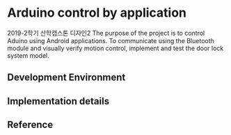 Arduino control by application
==============================
2019-2학기 산학캡스톤 디자인2
The purpose of the project is to control Aduino using Android applications. To communicate using the Bluetooth module and visually verify motion control, implement and test the door lock system model.

Development Environment
-----------------------

Implementation details
----------------------

Reference
---------
